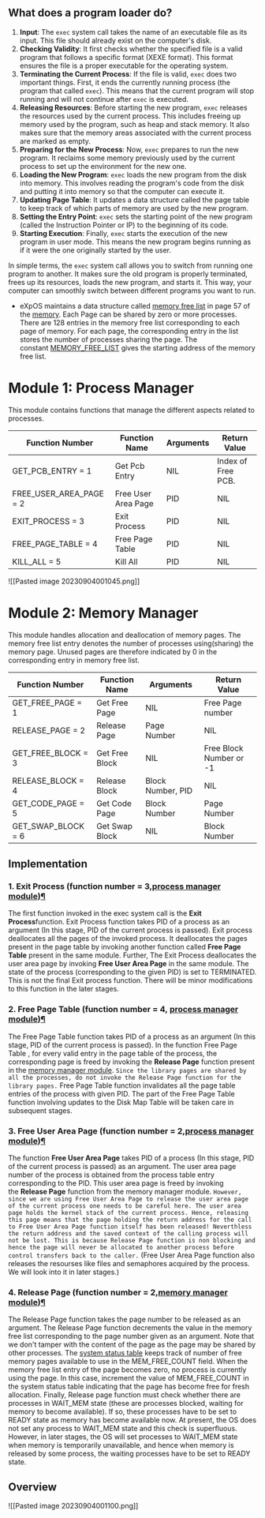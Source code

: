 ## What does a program loader do?

1. **Input**: The `exec` system call takes the name of an executable file as its input. This file should already exist on the computer's disk.
2. **Checking Validity**: It first checks whether the specified file is a valid program that follows a specific format (XEXE format). This format ensures the file is a proper executable for the operating system.
3. **Terminating the Current Process**: If the file is valid, `exec` does two important things. First, it ends the currently running process (the program that called `exec`). This means that the current program will stop running and will not continue after `exec` is executed.
4. **Releasing Resources**: Before starting the new program, `exec` releases the resources used by the current process. This includes freeing up memory used by the program, such as heap and stack memory. It also makes sure that the memory areas associated with the current process are marked as empty.
5. **Preparing for the New Process**: Now, `exec` prepares to run the new program. It reclaims some memory previously used by the current process to set up the environment for the new one.
6. **Loading the New Program**: `exec` loads the new program from the disk into memory. This involves reading the program's code from the disk and putting it into memory so that the computer can execute it.
7. **Updating Page Table**: It updates a data structure called the page table to keep track of which parts of memory are used by the new program.
8. **Setting the Entry Point**: `exec` sets the starting point of the new program (called the Instruction Pointer or IP) to the beginning of its code.
9. **Starting Execution**: Finally, `exec` starts the execution of the new program in user mode. This means the new program begins running as if it were the one originally started by the user.

In simple terms, the `exec` system call allows you to switch from running one program to another. It makes sure the old program is properly terminated, frees up its resources, loads the new program, and starts it. This way, your computer can smoothly switch between different programs you want to run.

- eXpOS maintains a data structure called [memory free list](https://exposnitc.github.io/expos-docs/os-design/mem-ds/#memory-free-list) in page 57 of the [memory](https://exposnitc.github.io/expos-docs/os-implementation/). Each Page can be shared by zero or more processes. There are 128 entries in the memory free list corresponding to each page of memory. For each page, the corresponding entry in the list stores the number of processes sharing the page. The constant [MEMORY_FREE_LIST](https://exposnitc.github.io/expos-docs/support-tools/constants/) gives the starting address of the memory free list.

# Module 1: Process Manager

This module contains functions that manage the different aspects related to processes.

|Function Number|Function Name|Arguments|Return Value|
|---|---|---|---|
|GET_PCB_ENTRY = 1|Get Pcb Entry|NIL|Index of Free PCB.|
|FREE_USER_AREA_PAGE = 2|Free User Area Page|PID|NIL|
|EXIT_PROCESS = 3|Exit Process|PID|NIL|
|FREE_PAGE_TABLE = 4|Free Page Table|PID|NIL|
|KILL_ALL = 5|Kill All|PID|NIL|

![[Pasted image 20230904001045.png]]
# Module 2: Memory Manager

This module handles allocation and deallocation of memory pages. The memory free list entry denotes the number of processes using(sharing) the memory page. Unused pages are therefore indicated by 0 in the corresponding entry in memory free list.

|Function Number|Function Name|Arguments|Return Value|
|---|---|---|---|
|GET_FREE_PAGE = 1|Get Free Page|NIL|Free Page number|
|RELEASE_PAGE = 2|Release Page|Page Number|NIL|
|GET_FREE_BLOCK = 3|Get Free Block|NIL|Free Block Number or -1|
|RELEASE_BLOCK = 4|Release Block|Block Number, PID|NIL|
|GET_CODE_PAGE = 5|Get Code Page|Block Number|Page Number|
|GET_SWAP_BLOCK = 6|Get Swap Block|NIL|Block Number|

## Implementation

### **1. Exit Process (function number = 3,[process manager module](https://exposnitc.github.io/expos-docs/modules/module-01/))[¶](https://exposnitc.github.io/expos-docs/roadmap/stage-17/#1-exit-process-function-number-3process-manager-module)**

The first function invoked in the exec system call is the **Exit Process**function. Exit Process function takes PID of a process as an argument (In this stage, PID of the current process is passed). Exit process deallocates all the pages of the invoked process. It deallocates the pages present in the page table by invoking another function called **Free Page Table** present in the same module. Further, The Exit Process deallocates the user area page by invoking **Free User Area Page** in the same module. The state of the process (corresponding to the given PID) is set to TERMINATED. This is not the final Exit process function. There will be minor modifications to this function in the later stages.

### **2. Free Page Table (function number = 4, [process manager module](https://exposnitc.github.io/expos-docs/modules/module-01/))[¶](https://exposnitc.github.io/expos-docs/roadmap/stage-17/#2-free-page-table-function-number-4-process-manager-module)**

The Free Page Table function takes PID of a process as an argument (In this stage, PID of the current process is passed). In the function Free Page Table , for every valid entry in the page table of the process, the corresponding page is freed by invoking the **Release Page** function present in the [memory manager module](https://exposnitc.github.io/expos-docs/modules/module-02/). `Since the library pages are shared by all the processes, do not invoke the Release Page function for the library pages.` Free Page Table function invalidates all the page table entries of the process with given PID. The part of the Free Page Table function involving updates to the Disk Map Table will be taken care in subsequent stages.

### **3. Free User Area Page (function number = 2,[process manager module](https://exposnitc.github.io/expos-docs/modules/module-01/))[¶](https://exposnitc.github.io/expos-docs/roadmap/stage-17/#3-free-user-area-page-function-number-2process-manager-module)**

The function **Free User Area Page** takes PID of a process (In this stage, PID of the current process is passed) as an argument. The user area page number of the process is obtained from the process table entry corresponding to the PID. This user area page is freed by invoking the **Release Page** function from the memory manager module. `However, since we are using Free User Area Page to release the user area page of the current process one needs to be careful here. The user area page holds the kernel stack of the current process. Hence, releasing this page means that the page holding the return address for the call to Free User Area Page function itself has been released! Neverthless the return address and the saved context of the calling process will not be lost. This is because Release Page function is non blocking and hence the page will never be allocated to another process before control transfers back to the caller.` (Free User Area Page function also releases the resourses like files and semaphores acquired by the process. We will look into it in later stages.)

### **4. Release Page (function number = 2,[memory manager module](https://exposnitc.github.io/expos-docs/modules/module-02/))[¶](https://exposnitc.github.io/expos-docs/roadmap/stage-17/#4-release-page-function-number-2memory-manager-module)**

The Release Page function takes the page number to be released as an argument. The Release Page function decrements the value in the memory free list corresponding to the page number given as an argument. Note that we don't tamper with the content of the page as the page may be shared by other processes. The [system status table](https://exposnitc.github.io/expos-docs/os-design/mem-ds/#system-status-table) keeps track of number of free memory pages available to use in the MEM_FREE_COUNT field. When the memory free list entry of the page becomes zero, no process is currently using the page. In this case, increment the value of MEM_FREE_COUNT in the system status table indicating that the page has become free for fresh allocation. Finally, Release page function must check whether there are processes in WAIT_MEM state (these are processes blocked, waiting for memory to become available). If so, these processes have to be set to READY state as memory has become available now. At present, the OS does not set any process to WAIT_MEM state and this check is superfluous. However, in later stages, the OS will set processes to WAIT_MEM state when memory is temporarily unavailable, and hence when memory is released by some process, the waiting processes have to be set to READY state.

## Overview

![[Pasted image 20230904001100.png]]

